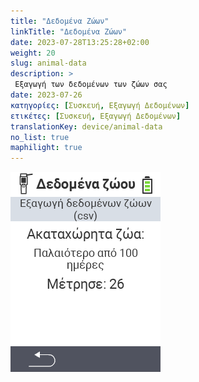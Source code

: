 ```yaml
---
title: "Δεδομένα Ζώων"
linkTitle: "Δεδομένα Ζώων"
date: 2023-07-28T13:25:28+02:00
weight: 20
slug: animal-data
description: >
 Εξαγωγή των δεδομένων των ζώων σας
date: 2023-07-26
κατηγορίες: [Συσκευή, Εξαγωγή Δεδομένων]
ετικέτες: [Συσκευή, Εξαγωγή Δεδομένων]
translationKey: device/animal-data
no_list: true
maphilight: true
---
```

<img src="animal-data.png" alt="Διαχείριση Δεδομένων VitalControl" title="Διαχείριση Δεδομένων" usemap="#workmap" class="maphilight" />

<map name="workmap">
  <area shape="rect" coords="2,40,238,80" alt="Εξαγωγή δεδομένων ζώων (csv)" title="Εξαγωγή των δεδομένων των ζώων σας&#10;Κλικ ποντικιού: άνοιγμα τεκμηρίωσης" href="/el/docs/data-export/usb-drive/">

  <area shape="rect" coords="2,80,238,200" alt="Κατάργηση εγγραφής ζώων" title="Καθορίστε την ηλικία από την οποία τα ζώα πρέπει να διαγραφούν&#10;Κλικ ποντικιού: άνοιγμα τεκμηρίωσης" href="/el/docs/device/data-management/animal-data/unregister-animal/">

  <area shape="rect" coords="2,282,120,319" alt="Πίσω" title="Όλες οι πληροφορίες και οι οδηγίες για την εξαγωγή δεδομένων ζώων βρίσκονται εδώ&#10;Κλικ ποντικιού: άνοιγμα τεκμηρίωσης" href="/el/docs/device/data-management/">
</map>
